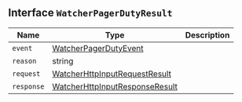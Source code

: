 ## Interface `WatcherPagerDutyResult`

| Name | Type | Description |
| - | - | - |
| `event` | [WatcherPagerDutyEvent](./WatcherPagerDutyEvent.md) | &nbsp; |
| `reason` | string | &nbsp; |
| `request` | [WatcherHttpInputRequestResult](./WatcherHttpInputRequestResult.md) | &nbsp; |
| `response` | [WatcherHttpInputResponseResult](./WatcherHttpInputResponseResult.md) | &nbsp; |
